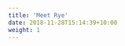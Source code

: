 ```yaml
---
title: 'Meet Rye'
date: 2018-11-28T15:14:39+10:00
weight: 1
---
```


<!-- Programming languages are user interfaces, powerfull, composable, scriptable, and the users might be specific, but still user interfaces. -->

<!-- As a programming languages become higher and higher level, border between programming languages and a user interfaces would start blurring. 
At a high level program could be seen as very flexible, composable, serializable user interface.

Program composition is a process of translating from computation verbiage and data structures to the problem domain verbiage and structures, and at the end the end-user verbiage.

In Rye we try to explore these things. For a language to be higher level than what we're used to it also needs higher level (closer to problem/human) data structures.  -->

<!-- Programming is translating from computer domain to user / problem domain (or reverse). Rye works closer to the user / problem domain. -->

<!-- Rye also tries to be good tool for describing the problem, not just defining steps to solution. When the problem is well declared, working and improving path to solution is easier. -->
